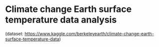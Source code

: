 # Climate change Earth surface temperature data analysis
(dataset: https://www.kaggle.com/berkeleyearth/climate-change-earth-surface-temperature-data)
